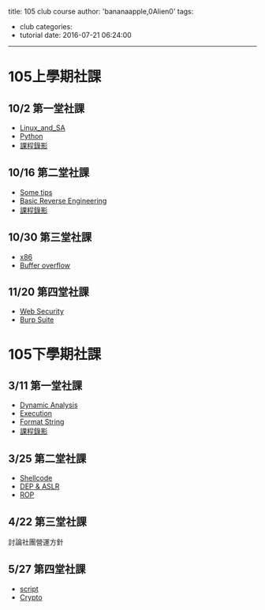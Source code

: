 title: 105 club course
author: 'bananaapple,0Alien0'
tags:
  - club
categories:
  - tutorial
date: 2016-07-21 06:24:00
---
# 105上學期社課

## 10/2 第一堂社課
- [Linux_and_SA](https://drive.google.com/file/d/0B32zFoFRABqia3pIaV9pbk91alU/view?usp=sharing)
- [Python](http://www.slideshare.net/bananaappletw/python-64130536)
- [課程錄影](https://www.youtube.com/watch?v=T0Yv41ykMTo&list=PLrxoI5plXg30xkCQTSpoDrVYkM8ETKVaX)

## 10/16 第二堂社課
- [Some tips](http://www.slideshare.net/bananaappletw/some-tips-54504718)
- [Basic Reverse Engineering](https://drive.google.com/file/d/0Bw0V1Yd9ZxkEYlNpaThJdzJSSkE/view)
- [課程錄影](https://www.youtube.com/watch?v=1adbzPhC-mk&list=PLrxoI5plXg31l9gUJjkE8qyBMPSmiiplV&index=4)

## 10/30 第三堂社課
- [x86](http://www.slideshare.net/bananaappletw/x86-50184001)
- [Buffer overflow](https://docs.google.com/presentation/d/1AsIJ9q1rt8WUDtKO2pm8rSrEcXkuWJqcXPPBWaQGoYc/present?slide=id.p)

## 11/20 第四堂社課
- [Web Security](https://drive.google.com/file/d/0B9nB6GyHLWiGT2VQbE52UGlXQW8/view?usp=sharing)
- [Burp Suite](https://drive.google.com/file/d/0B9nB6GyHLWiGcHpNMjd0M3VUZ1U/view?usp=sharing)


# 105下學期社課

## 3/11 第一堂社課
- [Dynamic Analysis](http://ncu.ddaa.tw/slides/dynamic-analysis.html#)
- [Execution](http://www.slideshare.net/AngelBoy1/execution-50215114)
- [Format String](http://www.slideshare.net/bananaappletw/format-string)
- [課程錄影](https://www.youtube.com/watch?v=w6Y0-belcfY&feature=youtu.be)

## 3/25 第二堂社課

- [Shellcode](https://drive.google.com/open?id=0B7UcjiibMqcDZjByazl0WGhWQ00) 
- [DEP & ASLR](https://drive.google.com/open?id=0B7UcjiibMqcDY3E1RVVLRkV4YU0)
- [ROP](http://l4ys.tw/ROP_bamboofox.pdf)

##  4/22 第三堂社課

討論社團營運方針

##  5/27 第四堂社課
- [script](https://drive.google.com/file/d/0B_fqIeiSNyqZSW1EZWNvcmQ2SEk/view)
- [Crypto](http://webberapple.nctucs.net/RSA.pdf)
